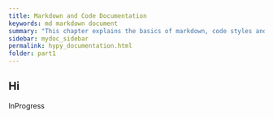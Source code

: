 ```yaml
---
title: Markdown and Code Documentation
keywords: md markdown document
summary: "This chapter explains the basics of markdown, code styles and documentation."
sidebar: mydoc_sidebar
permalink: hypy_documentation.html
folder: part1
---
```


## Hi

InProgress
